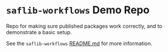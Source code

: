 # `saflib-workflows` Demo Repo

Repo for making sure published packages work correctly, and to demonstrate a basic setup.

See the `saflib-workflows` [README.md](https://github.com/sderickson/saflib/tree/main/workflows#readme) for more information.
